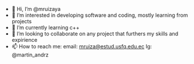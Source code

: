 - 👋 Hi, I’m @mruizaya
- 👀 I’m interested in developing software and coding, mostly learning from projects
- 🌱 I’m currently learning c++
- 💞️ I’m looking to collaborate on any project that furthers my skills and expirience
- 📫 How to reach me: email: mruiza@estud.usfq.edu.ec Ig: @martin_andrz

<!---
mruizaya/mruizaya is a ✨ special ✨ repository because its `README.md` (this file) appears on your GitHub profile.
You can click the Preview link to take a look at your changes.
--->
